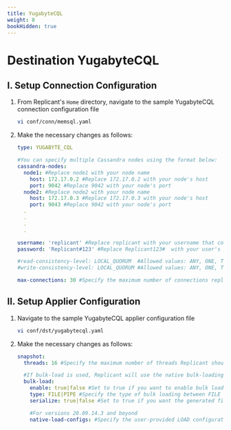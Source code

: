 ```yaml
---
title: YugabyteCQL
weight: 8
bookHidden: true
---
```

# Destination YugabyteCQL

## I. Setup Connection Configuration

1. From Replicant's ```Home``` directory, navigate to the sample YugabyteCQL connection configuration file
    ```BASH
    vi conf/conn/memsql.yaml
    ```
2. Make the necessary changes as follows:
    ```YAML
    type: YUGABYTE_CQL

    #You can specify multiple Cassandra nodes using the format below:
    cassandra-nodes:
      node1: #Replace node1 with your node name
        host: 172.17.0.2 #Replace 172.17.0.2 with your node's host
        port: 9042 #Replace 9042 with your node's port
      node2: #Replace node2 with your node name
        host: 172.17.0.3 #Replace 172.17.0.3 with your node's host
        port: 9043 #Replace 9042 with your node's port    
      .
      .
      .
      .

    username: 'replicant' #Replace replicant with your username that connects to your Cassandra server
    password: 'Replicant#123' #Replace Replicant123#  with your user's password

    #read-consistency-level: LOCAL_QUORUM  #Allowed values: ANY, ONE, TWO, THREE, QUORUM, ALL, LOCAL_QUORUM, EACH_QUORUM, SERIAL, LOCAL_SERIAL, LOCAL_ONE
    #write-consistency-level: LOCAL_QUORUM #Allowed values: ANY, ONE, TWO, THREE, QUORUM, ALL, LOCAL_QUORUM, EACH_QUORUM, SERIAL, LOCAL_SERIAL, LOCAL_ONE

    max-connections: 30 #Specify the maximum number of connections replicant can open in YugabyteCQL
    ```

## II. Setup Applier Configuration

1. Navigate to the sample YugabyteCQL applier configuration file
    ```BASH
    vi conf/dst/yugabytecql.yaml
    ```
2. Make the necessary changes as follows:
    ```YAML
    snapshot:
      threads: 16 #Specify the maximum number of threads Replicant should use for writing to the target

      #If bulk-load is used, Replicant will use the native bulk-loading capabilities of the target database
      bulk-load:
        enable: true|false #Set to true if you want to enable bulk loading
        type: FILE|PIPE #Specify the type of bulk loading between FILE and PIPE
        serialize: true|false #Set to true if you want the generated files to be applied in serial/parallel fashion

        #For versions 20.09.14.3 and beyond
        native-load-configs: #Specify the user-provided LOAD configuration string which will be appended to the s3 specific LOAD SQL command
    ```
